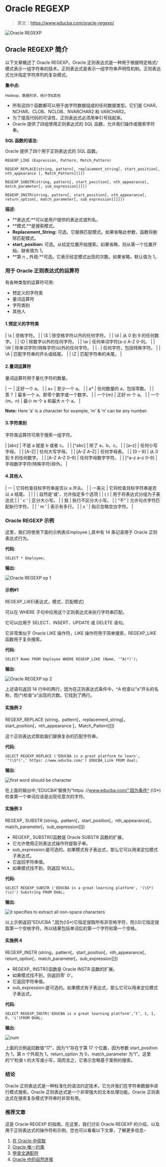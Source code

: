 # Oracle REGEXP

> 原文：<https://www.educba.com/oracle-regexp/>

![Oracle REGEXP](img/45164c3226a29da9cade7747b5b4140f.png)



## Oracle REGEXP 简介

以下文章概述了 Oracle REGEXP。Oracle 正则表达式是一种用于根据特定格式/模式表示一组字符串的技术。正则表达式是表示一组字符串声明性机制。正则表达式允许指定字符序列的复杂模式。

**集中点:**

<small>Hadoop、数据科学、统计学&其他</small>

*   所有这四个函数都可以用于由字符数据组成的任何数据类型。它们是 CHAR、NCHAR、CLOB、NCLOB、NVARCHAR2 和 VARCHAR2。
*   为了提高代码的可读性，正则表达式必须用单引号括起来。
*   Oracle 提供了四组使用正则表达式的 SQL 函数，允许我们操作或搜索字符串。

**SQL 函数的语法:**

Oracle 提供了四个用于正则表达式的 SQL 函数。

`REGEXP_LIKE (Expression, Pattern, Match_Pattern)`

`REGEXP_REPLACE(string, pattern[, replacement_string[, start_position[, nth_appearance [, Match_Pattern]]]])`

`REGEXP_SUBSTR(string, pattern[, start_position[, nth_appearance[, match_parameter[, sub_expression]]]])`

`REGEXP_INSTR(string, pattern[, start_position[, nth_appearance[, return_option[, match_parameter[, sub_expression]]]]])`

**描述:**

*   **表达式:**可以是用户提供的表达式或列名。
*   **模式:**是搜索模式。
*   **Replacement_String:** 可选。它替换匹配模式。如果省略此参数，函数将删除匹配模式。
*   **start_position:** 可选。从给定位置开始搜索。如果省略，则从第一个位置开始。缺省值为 1。
*   **第 n _ 外观:**可选。它表示给定模式出现的次数。如果省略，默认值为 1。

### 用于 Oracle 正则表达式的运算符

有各种类型的运算符可用:

*   预定义的字符类
*   量词运算符
*   字符类别
*   其他人

#### 1.预定义的字符类

| \s | 空格字符。 |
| \S | 除空格字符以外的任何字符。 |
| \d | 从 0 到 9 的任何数字。 |
| \D | 除数字以外的任何字符。 |
| \w | 任何单词字符[a-z A-Z 0-9]。 |
| \W | 除单词字符(特殊字符)以外的任何字符。 |
| . | 任何字符，包括特殊字符。 |
| \A | 匹配字符串的开头或结尾。 |
| \Z | 匹配字符串的末尾。 |

#### 2.量词运算符

量词运算符用于量化字符的数量。

| 一 | 正好一个 a。 |
| a+ | 至少一个 a。 |
| a* | 任何数量的 a，包括零数。 |
| 答？ | 最多一个 a，即零个数字或一个数字。 |
| 一个{m} | 正好 m 个 a。 |
| 一个{m，n} | 最小 m 个 a 和最大 n 个 a。 |

**Note:** Here ‘a’ is a character for example, ‘m’ & ‘n’ can be any number.

#### 3.字符类别

字符类运算符可用于搜索一组字符。

| [abc] | 不是 a 就是 b 或者 c。 |
| [^abc] | 除了 a，b，c。 |
| [a–z] | 任何小写字母。 |
| [A–Z] | 任何大写字母。 |
| [A–Z A–Z] | 任何字母表。 |
| [0 – 9] | 从 0 到 9 的任何数字。 |
| [A–Z A–Z 0–9] | 任何字母数字字符。 |
| [^a–z a–z 0–9] | 字母数字字符(特殊字符)除外。 |

#### 4.其他人

| 一 | 它将检查目标字符串是否以 a 开头。 |
| 一美元 | 它将检查目标字符串是否以 a 结尾。 |
| &#124; | 自然是'或'，允许指定多个选项 |
| ( ) | 用于将表达式分组为子表达式 |
| ' c ' | 区分大小写。 |
| 我 | 执行不区分大小写。 |
| “不” | 允许句点字符匹配新行字符。 |
| ' m ' | 表示有多行。 |
| x ' | 指示忽略空白字符。 |

### Oracle REGEXP 示例

这里，我们将使用下面的示例表(Employee ),其中有 14 条记录用于 Oracle 正则表达式行为。

**代码:**

`SELECT * Employee;`

**输出:**

![Oracle REGEXP op 1](img/c5b5cb54d3282f360845abd7f5a933d0.png)



#### 示例#1

REGEXP_LIKE(表达式，模式，匹配模式)

可以在 WHERE 子句中应用这个正则表达式来执行字符串匹配。

它可以应用于 SELECT、INSERT、UPDATE 或 DELETE 语句。

它非常类似于 Oracle LIKE 操作符，LIKE 操作符用于简单搜索，REGEXP_LIKE 函数用于复杂搜索。

**代码:**

`SELECT Name FROM Employee WHERE REGEXP_LIKE (Name, '^A(*)');`

**输出:**

![Oracle REGEXP op 2](img/3bbdcb965061e339b1ae07ae5815c3f9.png)



上述语句返回 14 行中的两行，因为在正则表达式条件中，^A 检查以“a”开头的名称，而(*)检查“a”出现的次数。它找到了两行。

#### 实施例 2

REGEXP_REPLACE (string，pattern[，replacement_string[，start_position[，nth_appearance [，Match_Pattern]]])

这个正则表达式帮助我们替换复杂的匹配字符串。

**代码:**

`SELECT REGEXP_REPLACE ('EDUCBA is a great platform to learn', '^(\S*)','
https: //www.educba.com/') EDUCBA_Link FROM dual;`

**输出:**

![first word should be character](img/7294ed28e3e26e68c08193c06c332e3f.png)



在上面的输出中,“EDUCBA”替换为“https: //www.educba.com/”,因为条件^ (\S*)检查第一个单词应该是出现任意次的字符。

#### 实施例 3

REGEXP_ SUBSTR (string，pattern[，start_position[，nth_appearance[，match_parameter[，sub_expression]]])

*   REGEXP_ SUBSTR()函数是 Oracle SUBSTR 函数的扩展。
*   它允许使用正则表达式操作符提取子串。
*   sub_expression:是可选的。如果模式有子表达式，那么它可以用来定位模式子表达式。
*   它返回字符串值。
*   如果模式找不到，则返回 NULL。

**代码:**

`SELECT REGEXP_SUBSTR ('EDUCBA is a great learning platform', '(\S*)(\s)') Substring FROM DUAL;`

**输出:**

![it specifies to extract all non-space characters](img/a34e207055077f2572fd5e7b26f0c22a.png)



以上示例返回“EDUCBA ”,因为(\S*)它指定提取所有非空格字符，而(\S)它指定提取第一个空格字符。所以结果包括单词后的第一个字符和第一个空格。

#### 实施例 4

REGEXP_INSTR (string，pattern[，start_position[，nth_appearance[，return_option[，match_parameter[，sub_expression]]])

*   REGEXP_ INSTR()函数是 Oracle INSTR 函数的扩展。
*   如果模式找不到，则返回零' 0'。
*   它返回字符串值。
*   sub_expression:是可选的。如果模式有子表达式，那么它可以用来定位模式子表达式。

**代码:**

`SELECT REGEXP_INSTR('EDUCBA is a great learning platform',’t’, 1, 1, 0, 'i')FROM DUAL;`

**输出:**

![num](img/b95138f108c1fcb3d2cabe620d93db6f.png)



上面的示例返回数值“17”，因为“t”存在于第 17 个位置，因为参数 start_position 为 1，第 n 个外观为 1，return_option 为 0，match_parameter 为“I”。这里的“I”检查 t 的大写或小写，简而言之，它表示忽略基于案例的搜索。

### 结论

Oracle 正则表达式是一种标准化的语法约定技术，它允许我们在字符串数据中进行模式搜索。Oracle 正则表达式是一个非常强大的文本处理功能。Oracle 正则表达式在搜索复杂模式字符串时非常有用。

### 推荐文章

这是 Oracle REGEXP 的指南。在这里，我们讨论 Oracle REGEXP 的介绍，以及用于正则表达式的操作符和示例。您也可以看看以下文章，了解更多信息–

1.  [在 Oracle 中获取](https://www.educba.com/fetch-in-oracle/)
2.  [Oracle 唯一约束](https://www.educba.com/oracle-unique-constraint/)
3.  [甲骨文通配符](https://www.educba.com/oracle-wildcards/)
4.  [Oracle 中的自然连接](https://www.educba.com/natural-join-in-oracle/)





